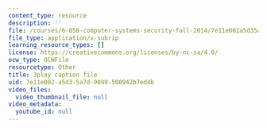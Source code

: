 ```yaml
---
content_type: resource
description: ''
file: /courses/6-858-computer-systems-security-fall-2014/7e11e002a5d35a7d9099500942b7ed4b_YTWXAFJf8bw.vtt
file_type: application/x-subrip
learning_resource_types: []
license: https://creativecommons.org/licenses/by-nc-sa/4.0/
ocw_type: OCWFile
resourcetype: Other
title: 3play caption file
uid: 7e11e002-a5d3-5a7d-9099-500942b7ed4b
video_files:
  video_thumbnail_file: null
video_metadata:
  youtube_id: null
---
```


